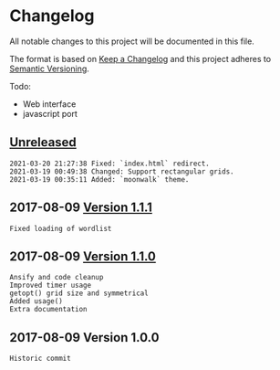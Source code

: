 # Changelog

All notable changes to this project will be documented in this file.

The format is based on [Keep a Changelog](http://keepachangelog.com/en/1.0.0/)
and this project adheres to [Semantic Versioning](http://semver.org/spec/v2.0.0.html).

Todo:
 - Web interface
 - javascript port

## [Unreleased]

```
2021-03-20 21:27:38 Fixed: `index.html` redirect.
2021-03-19 00:49:38 Changed: Support rectangular grids.
2021-03-19 00:35:11 Added: `moonwalk` theme.
```

## 2017-08-09 [Version 1.1.1]

```
Fixed loading of wordlist
```

## 2017-08-09 [Version 1.1.0]

```
Ansify and code cleanup
Improved timer usage
getopt() grid size and symmetrical
Added usage()
Extra documentation
```

## 2017-08-09 Version 1.0.0

```
Historic commit
```

[Unreleased]: https://github.com/xyzzy/jigsaw/compare/v1.1.1...HEAD
[Version 1.1.1]: https://github.com/xyzzy/jigsaw/compare/v1.1.0...v1.1.1
[Version 1.1.0]: https://github.com/xyzzy/jigsaw/compare/v1.0.0...v1.1.0
